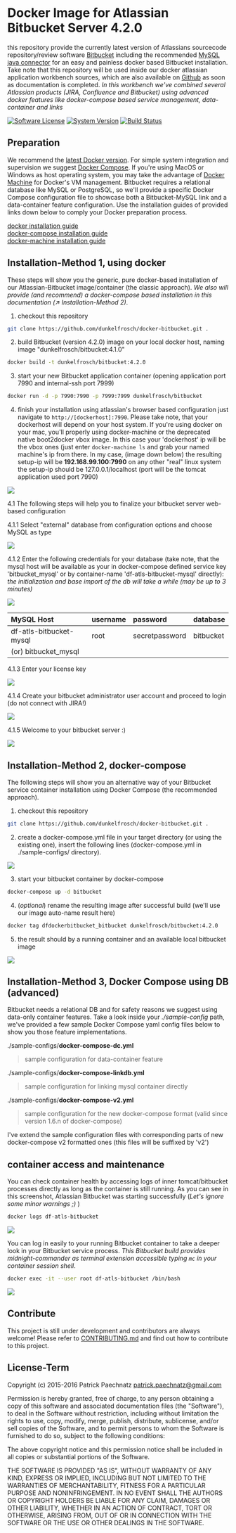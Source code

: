 # Docker Image for Atlassian Bitbucket Server 4.2.0

this repository provide the currently latest version of Atlassians sourcecode repository/review software [Bitbucket](https://de.atlassian.com/software/bitbucket) including the recommended [MySQL java connector](http://dev.mysql.com/get/Downloads/Connector-J/mysql-connector-java-5.1.36.tar.gz) for an easy and painless docker based Bitbucket installation. Take note that this repository will be used inside our docker atlassian application workbench sources, which are also available on [Github](https://github.com/dunkelfrosch/docker-atlassian-wb) as soon as documentation is completed. *In this workbench we've combined several Atlassian products (JIRA, Confluence and Bitbucket) using advanced docker features like docker-compose based service management, data-container and links*

[![Software License](https://img.shields.io/badge/license-MIT-brightgreen.svg)](LICENSE)
[![System Version](https://img.shields.io/badge/version-0.9.9-blue.svg)](VERSION)
[![Build Status](https://travis-ci.org/dunkelfrosch/docker-bitbucket.svg?branch=master)](STATUS)


## Preparation
We recommend the [latest Docker version](https://github.com/docker/docker/blob/master/CHANGELOG.md). For simple system integration and supervision we suggest [Docker Compose](https://docs.docker.com/compose/install/). If you're using MacOS or Windows as host operating system, you may take the advantage of [Docker Machine](https://www.docker.com/docker-machine) for Docker's VM management. Bitbucket requires a relational database like MySQL or PostgreSQL, so we'll provide a specific Docker Compose configuration file to showcase both a Bitbucket-MySQL link and a data-container feature configuration. Use the installation guides of provided links down below to comply your Docker preparation process.

[docker installation guide](https://docs.docker.com/engine/installation/)</br>
[docker-compose installation guide](https://docs.docker.com/compose/install/)</br>
[docker-machine installation guide](https://docs.docker.com/machine/install-machine/)</br>


## Installation-Method 1, using docker
These steps will show you the generic, pure docker-based installation of our Atlassian-Bitbucket image/container (the classic approach).  *We also will provide (and recommend) a docker-compose based installation in this documentation (↗ Installation-Method 2)*.

1. checkout this repository

```bash
git clone https://github.com/dunkelfrosch/docker-bitbucket.git .
```

2. build Bitbucket (version 4.2.0) image on your local docker host, naming image "dunkelfrosch/bitbucket:4.1.0"

```bash
docker build -t dunkelfrosch/bitbucket:4.2.0
```

3. start your new Bitbucket application container (opening application port 7990 and internal-ssh port 7999)

```bash
docker run -d -p 7990:7990 -p 7999:7999 dunkelfrosch/bitbucket 
```
	
4. finish your installation using atlassian's browser based configuration
just navigate to `http://[dockerhost]:7990`. Please take note, that your dockerhost will depend on your host system. If you're using docker on your mac, you'll properly using docker-machine or the deprecated native boot2docker vbox image. In this case your 'dockerhost' ip will be the vbox ones (just enter `docker-machine ls` and grab your named machine's ip from there. In my case, (image down below) the resulting setup-ip will be <strong>192.168.99.100:7990</strong> on any other "real" linux system the setup-ip should be 127.0.0.1/localhost (port will be the tomcat application used port 7990)

![](https://dl.dropbox.com/s/jnmr3ejkzm12hdc/dm_start_003.png)

4.1 The following steps will help you to finalize your bitbucket server web-based configuration

4.1.1 Select "external" database from configuration options and choose MySQL as type

![](https://dl.dropbox.com/s/qrp94qfwtsqh4if/bitbucket_setup_001.png)

4.1.2 Enter the following credentials for your database (take note, that the mysql host will be available as your in docker-compose defined service key 'bitbucket_mysql' or by container-name 'df-atls-bitbucket-mysql' directly):
_the initialization and base import of the db will take a while (may be up to 3 minutes)_

![](https://dl.dropbox.com/s/wxc3sc6pnvlg2pd/bitbucket_setup_003.png)

| MySQL Host               | username                   | password            | database            |
|:------------------------ |:-------------------------- |:------------------- |:------------------- |
| df-atls-bitbucket-mysql  | root                       | secretpassword      | bitbucket           |
| (or) bitbucket_mysql     |                            |                     |                     |

4.1.3 Enter your license key

![](https://dl.dropbox.com/s/fe5sqpnshha81ck/bitbucket_setup_004.png)

4.1.4 Create your bitbucket administrator user account and proceed to login (do not connect with JIRA!)

![](https://dl.dropbox.com/s/ta1eyhqyj9ic6nn/bitbucket_setup_005.png)

4.1.5 Welcome to your bitbucket server :)

![](https://dl.dropbox.com/s/fphuadsmh2y2s5n/bitbucket_setup_007.png)


## Installation-Method 2, docker-compose
The following steps will show you an alternative way of your Bitbucket service container installation using Docker Compose (the recommended approach).

1. checkout this repository

```bash
git clone https://github.com/dunkelfrosch/docker-bitbucket.git .
```

2. create a docker-compose.yml file in your target directory (or using the existing one), insert the following lines (docker-compose.yml in ./sample-configs/ directory). 

![](https://dl.dropbox.com/s/rj8zsfmkor4ynj5/dc_setup_001.png)

3. start your bitbucket container by docker-compose

```bash
docker-compose up -d bitbucket
```

4. (*optional*) rename the resulting image after successful build (we'll use our image auto-name result here)

```bash
docker tag dfdockerbitbucket_bitbucket dunkelfrosch/bitbucket:4.2.0
```

5. the result should by a running container and an available local bitbucket image

![](https://dl.dropbox.com/s/iwbxdix94tw1wmj/dc_result_001.png)


## Installation-Method 3, Docker Compose using DB (advanced)
Bitbucket needs a relational DB and for safety reasons we suggest using data-only container features. Take a look inside your *./sample-config* path, we've provided a few sample Docker Compose yaml config files below to show you those feature implementations.

./sample-configs/**docker-compose-dc.yml**
> sample configuration for data-container feature

./sample-configs/**docker-compose-linkdb.yml**
> sample configuration for linking mysql container directly

./sample-configs/**docker-compose-v2.yml**
> sample configuration for the new docker-compose format (valid since version 1.6.n of docker-compose)

I've extend the sample configuration files with corresponding parts of new docker-compose v2 formatted ones (this files will be suffixed by 'v2')


## container access and maintenance
You can check container health by accessing logs of inner tomcat/bitbucket processes directly as long as the container is still running. As you can see in this screenshot, Atlassian Bitbucket was starting successfully (*Let's ignore some minor warnings ;)* )

```bash
docker logs df-atls-bitbucket
```

![](https://dl.dropbox.com/s/betzx0n620v94ae/dc_logs_001.png)

You can log in easily to your running Bitbucket container to take a deeper look in your Bitbucket service process. *This Bitbucket build provides midnight-commander as terminal extension accessible typing `mc` in your container session shell*.

```bash
docker exec -it --user root df-atls-bitbucket /bin/bash
```

![](https://dl.dropbox.com/s/hznyhy877366p14/dc_term_001.png)


## Contribute

This project is still under development and contributors are always welcome! Please refer to [CONTRIBUTING.md](https://github.com/dunkelfrosch/docker-bitbucket/blob/master/CONTRIBUTING.md) and find out how to contribute to this project.


## License-Term

Copyright (c) 2015-2016 Patrick Paechnatz <patrick.paechnatz@gmail.com>
                                                                           
Permission is hereby granted,  free of charge,  to any  person obtaining a 
copy of this software and associated documentation files (the "Software"),
to deal in the Software without restriction,  including without limitation
the rights to use,  copy, modify, merge, publish,  distribute, sublicense,
and/or sell copies  of the  Software,  and to permit  persons to whom  the
Software is furnished to do so, subject to the following conditions:       
                                                                           
The above copyright notice and this permission notice shall be included in 
all copies or substantial portions of the Software.
                                                                           
THE SOFTWARE IS PROVIDED "AS IS", WITHOUT WARRANTY OF ANY KIND, EXPRESS OR IMPLIED, INCLUDING  BUT NOT  LIMITED TO THE WARRANTIES OF MERCHANTABILITY, FITNESS FOR A PARTICULAR  PURPOSE AND  NONINFRINGEMENT.  IN NO EVENT SHALL THE AUTHORS OR COPYRIGHT HOLDERS BE LIABLE FOR ANY CLAIM, DAMAGES OR OTHER LIABILITY,  WHETHER IN AN ACTION OF CONTRACT,  TORT OR OTHERWISE,  ARISING
FROM,  OUT OF  OR IN CONNECTION  WITH THE  SOFTWARE  OR THE  USE OR  OTHER DEALINGS IN THE SOFTWARE.